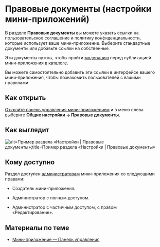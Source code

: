 
<!-- ---
title: 'Мини-приложения | Панель управления  | Настройки | Правовые документы'
is_hidden: false
is_search_available: true
menu: 'main_menu'
visible_to_search_robots: true
meta_description: 
redirect_to: 
lang: ru
--- -->


# Правовые документы (настройки мини-приложений)

В разделе **Правовые документы** вы можете указать ссылки на пользовательское соглашение и политику конфиденциальности, которые использует ваше мини-приложение. Выберите стандартные документы или добавьте ссылки на собственные.

Эти документы нужны, чтобы пройти [модерацию](mini-apps/settings/moderation) перед публикацией мини-приложения в [каталоге](mini-apps/catalog/getting-started).

Вы можете самостоятельно добавить эти ссылки в интерфейсе вашего мини-приложения, чтобы познакомить пользователей с вашими правилами.

## Как открыть

[Откройте панель управления мини-приложением](../overview.md) и в меню слева выберите **Общие настройки&nbsp;&rarr; Правовые документы**.

## Как выглядит

<!--exclusions/_images/mini-apps/settings/general/legal-docs-page.png-->
![alt=Пример раздела «Настройки | Правовые документы»;title=Пример раздела «Настройки | Правовые документы»](4a99fa2150c1df1d81b6eaacb67771b60758b6b8e19a703b1798b496 "826933482598308300")

## Кому доступно

Раздел доступен [администраторам](mini-apps/settings/managers) мини-приложения со следующими правами:

* Создатель мини-приложения.

* Администратор с полным доступом.

* Администратор с частичным доступом, с правом «Редактирование».

## Материалы по теме

* [Мини-приложение  — Панель управления](../overview.md)

